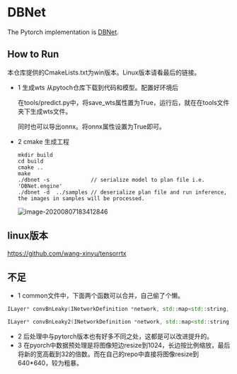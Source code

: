 # DBNet

The Pytorch implementation is [DBNet](https://github.com/BaofengZan/DBNet.pytorch).

## How to Run

本仓库提供的CmakeLists.txt为win版本。Linux版本请看最后的链接。

* 1 生成wts
  从pytoch仓库下载到代码和模型。配置好环境后

  在tools/predict.py中，将save_wts属性置为True，运行后，就在在tools文件夹下生成wts文件。

  同时也可以导出onnx。将onnx属性设置为True即可。

* 2 cmake 生成工程

  ```
  mkdir build
  cd build
  cmake ..
  make
  ./dbnet -s             // serialize model to plan file i.e. 'DBNet.engine'
  ./dbnet -d  ../samples // deserialize plan file and run inference, the images in samples will be processed.
  ```

  ![image-20200807183412846](https://user-images.githubusercontent.com/20653176/89722330-00c36900-da1b-11ea-97f4-c61f9cd196fa.png)

## linux版本

https://github.com/wang-xinyu/tensorrtx



## 不足

* 1 common文件中，下面两个函数可以合并，自己偷了个懒。

```c++
ILayer* convBnLeaky(INetworkDefinition *network, std::map<std::string, Weights>& weightMap, ITensor& input, int outch, int ksize, int s, int g, std::string lname, bool bias = true) 
```

```c++
ILayer* convBnLeaky2(INetworkDefinition *network, std::map<std::string, Weights>& weightMap, ITensor& input, int outch, int ksize, int s, int g, std::string lname, bool bias = true)
```

* 2 后处理中与pytorch版本也有好多不同之处，这都是可以改进提升的。
* 3 在pyorch中数据预处理是将图像短边resize到1024，长边按比例缩放，最后将新的宽高截到32的倍数。而在自己的repo中直接将图像resize到640*640，较为粗暴。